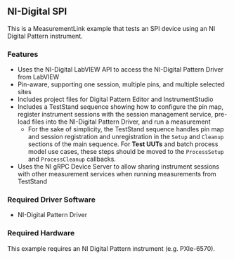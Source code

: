 ## NI-Digital SPI

This is a MeasurementLink example that tests an SPI device using an NI Digital Pattern instrument.

### Features

- Uses the NI-Digital LabVIEW API to access the NI-Digital Pattern Driver from LabVIEW
- Pin-aware, supporting one session, multiple pins, and multiple selected sites
- Includes project files for Digital Pattern Editor and InstrumentStudio
- Includes a TestStand sequence showing how to configure the pin map, register
  instrument sessions with the session management service, pre-load files into the NI-Digital
  Pattern Driver, and run a measurement
  - For the sake of simplicity, the TestStand sequence handles pin map and session
  registration and unregistration in the `Setup` and `Cleanup` sections of the main
  sequence. For **Test UUTs** and batch process model use cases, these steps should
  be moved to the `ProcessSetup` and `ProcessCleanup` callbacks.
- Uses the NI gRPC Device Server to allow sharing instrument sessions with other
  measurement services when running measurements from TestStand

### Required Driver Software

- NI-Digital Pattern Driver

### Required Hardware

This example requires an NI Digital Pattern instrument (e.g. PXIe-6570).